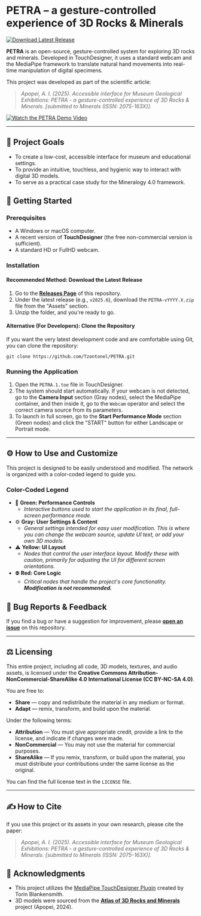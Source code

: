 # PETRA – a gesture-controlled experience of 3D Rocks & Minerals

[![Download Latest Release](https://img.shields.io/badge/Download_Latest_Release_%E2%86%93-1f425f?style=for-the-badge)](https://github.com/Tzontonel/PETRA/releases/latest)

**PETRA** is an open-source, gesture-controlled system for exploring 3D rocks and minerals. Developed in TouchDesigner, it uses a standard webcam and the MediaPipe framework to translate natural hand movements into real-time manipulation of digital specimens.

This project was developed as part of the scientific article:
> *Apopei, A. I. (2025). Accessible interface for Museum Geological Exhibitions: PETRA - a gesture-controlled experience of 3D Rocks & Minerals. [submitted to Minerals (ISSN: 2075-163X)].*

[![Watch the PETRA Demo Video](https://img.youtube.com/vi/jeJQMB4h6UE/hqdefault.jpg)](https://www.youtube.com/watch?v=jeJQMB4h6UE)

---

## 🎯 Project Goals

* To create a low-cost, accessible interface for museum and educational settings.
* To provide an intuitive, touchless, and hygienic way to interact with digital 3D models.
* To serve as a practical case study for the Mineralogy 4.0 framework.

## 🚀 Getting Started

### Prerequisites

* A Windows or macOS computer.
* A recent version of **TouchDesigner** (the free non-commercial version is sufficient).
* A standard HD or FullHD webcam.

### Installation

#### **Recommended Method: Download the Latest Release**
1.  Go to the [**Releases Page**](https://github.com/Tzontonel/PETRA/releases) of this repository.
2.  Under the latest release (e.g., `v2025.6`), download the `PETRA-vYYYY.X.zip` file from the "Assets" section.
3.  Unzip the folder, and you're ready to go.

#### **Alternative (For Developers): Clone the Repository**

If you want the very latest development code and are comfortable using Git, you can clone the repository:
```
git clone https://github.com/Tzontonel/PETRA.git
```

### **Running the Application**

1.  Open the `PETRA.1.toe` file in TouchDesigner.
2.  The system should start automatically. If your webcam is not detected, go to the **Camera Input** section (Gray nodes), select the MediaPipe container, and then inside it, go to the `Webcam` operator and select the correct camera source from its parameters.
3.  To launch in full screen, go to the **Start Performance Mode** section (Green nodes) and click the "START" button for either Landscape or Portrait mode.
---

## ⚙️ How to Use and Customize

This project is designed to be easily understood and modified. The network is organized with a color-coded legend to guide you.

### Color-Coded Legend

* 🎨 **Green: Performance Controls**
    * *Interactive buttons used to start the application in its final, full-screen performance mode.*
* ⚙️ **Gray: User Settings & Content**
    * *General settings intended for easy user modification. This is where you can change the webcam source, update UI text, or add your own 3D models.*
* ⚠️ **Yellow: UI Layout**
    * *Nodes that control the user interface layout. Modify these with caution, primarily for adjusting the UI for different screen orientations.*
* ⛔ **Red: Core Logic**
    * *Critical nodes that handle the project's core functionality. **Modification is not recommended.***

## 🐛 Bug Reports & Feedback

If you find a bug or have a suggestion for improvement, please **[open an issue](https://github.com/Tzontonel/PETRA/issues)** on this repository.

---

## ⚖️ Licensing

This entire project, including all code, 3D models, textures, and audio assets, is licensed under the **Creative Commons Attribution-NonCommercial-ShareAlike 4.0 International License (CC BY-NC-SA 4.0)**.

You are free to:
* **Share** — copy and redistribute the material in any medium or format.
* **Adapt** — remix, transform, and build upon the material.

Under the following terms:
* **Attribution** — You must give appropriate credit, provide a link to the license, and indicate if changes were made.
* **NonCommercial** — You may not use the material for commercial purposes.
* **ShareAlike** — If you remix, transform, or build upon the material, you must distribute your contributions under the same license as the original.

You can find the full license text in the `LICENSE` file.

---

## ✍️ How to Cite

If you use this project or its assets in your own research, please cite the paper:

> *Apopei, A. I. (2025). Accessible interface for Museum Geological Exhibitions: PETRA - a gesture-controlled experience of 3D Rocks & Minerals. [submitted to Minerals (ISSN: 2075-163X)].*

## 🙏 Acknowledgments

* This project utilizes the [MediaPipe TouchDesigner Plugin](https://github.com/torinmb/mediapipe-touchdesigner) created by Torin Blankensmith.
* 3D models were sourced from the [**Atlas of 3D Rocks and Minerals**](https://www.mdpi.com/2075-163X/14/12/1196) project (Apopei, 2024).
